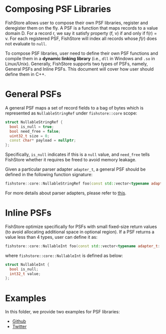 # Composing PSF Libraries

FishStore allows user to compose their own PSF libraries, register and deregister them on the fly. A PSF is a function that maps records to a value domain D. For a record r, we say it satisfy property (f, v) if and only if f(r) = v. For each registered PSF, FishStore will index all records whose $f(r)$ does not evaluate to `null`.

To compose PSF libraries, user need to define their own PSF functions and compile them in a **dynamic linking library** (i.e., `dll` in Windows and `.so` in Linux/Unix). Generally, FishStore supports two types of PSFs, namely, General PSFs and Inline PSFs. This document will cover how user should define them in C++.

# General PSFs
A general PSF maps a set of record fields to a bag of bytes which is represented  as `NullableStringRef` under `fishstore::core` scope:

```cpp
struct NullableStringRef {
  bool is_null = true;
  bool need_free = false;
  uint32_t size = 0;
  const char* payload = nullptr;
};
```
Specifically, `is_null` indicates if this is a `null` value, and `need_free` tells FishStore whether it requires be freed to avoid memory leakage.

Given a particular parser adapter `adapter_t`, a general PSF should be defined in the following function signature:

```cpp
fishstore::core::NullableStringRef foo(const std::vector<typename adapter_t::field_t>& fields)}
```

For more details about parser adapters, please refer to [this](../adapter_examples/README.md).

# Inline PSFs
FishStore optimize specifically for PSFs with small fixed-size return values (to avoid allocating additional space in optional region). If a PSF returns a value less than 4 types, user can define it as:

```cpp
fishstore::core::NullableInt foo(const std::vector<typename adapter_t::field_t>& fields)}
```

where `fishstore::core::NullableInt` is defined as below:

```cpp
struct NullableInt {
  bool is_null;
  int32_t value;
};
```

# Examples
In this folder, we provide two examples for PSF libraries:
- [Github](github_lib.cc)
- [Twitter](twitter_lib.cc)
